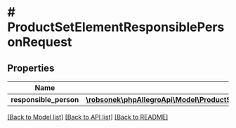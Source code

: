 # # ProductSetElementResponsiblePersonRequest

## Properties

Name | Type | Description | Notes
------------ | ------------- | ------------- | -------------
**responsible_person** | [**\robsonek\phpAllegroApi\Model\ProductSetElementResponsiblePersonRequestResponsiblePerson**](ProductSetElementResponsiblePersonRequestResponsiblePerson.md) |  | [optional]

[[Back to Model list]](../../README.md#models) [[Back to API list]](../../README.md#endpoints) [[Back to README]](../../README.md)
